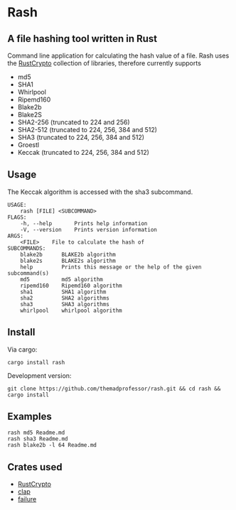 # Rash
## A file hashing tool written in Rust

Command line application for calculating the hash value of a file. Rash uses the [RustCrypto](https://github.com/RustCrypto/hashes) collection of libraries, therefore currently supports
* md5
* SHA1
* Whirlpool
* Ripemd160
* Blake2b
* Blake2S
* SHA2-256 (truncated to 224 and 256)
* SHA2-512 (truncated to 224, 256, 384 and 512)
* SHA3 (truncated to 224, 256, 384 and 512)
* Groestl
* Keccak (truncated to 224, 256, 384 and 512)

## Usage
The Keccak algorithm is accessed with the sha3 subcommand.

    USAGE:
        rash [FILE] <SUBCOMMAND>
    FLAGS:
        -h, --help       Prints help information
        -V, --version    Prints version information
    ARGS:
        <FILE>    File to calculate the hash of
    SUBCOMMANDS:
        blake2b      BLAKE2b algorithm
        blake2s      BLAKE2s algorithm
        help         Prints this message or the help of the given subcommand(s)
        md5          md5 algorithm
        ripemd160    Ripemd160 algorithm
        sha1         SHA1 algorithm
        sha2         SHA2 algorithms
        sha3         SHA3 algorithms
        whirlpool    whirlpool algorithm
        
## Install
Via cargo:

    cargo install rash
   
Development version:

    git clone https://github.com/themadprofessor/rash.git && cd rash && cargo install

## Examples
    rash md5 Readme.md
    rash sha3 Readme.md
    rash blake2b -l 64 Readme.md

## Crates used
* [RustCrypto](https://github.com/RustCrypto/hashes)
* [clap](https://crates.io/crates/clap)
* [failure](https://crates.io/crates/failure)